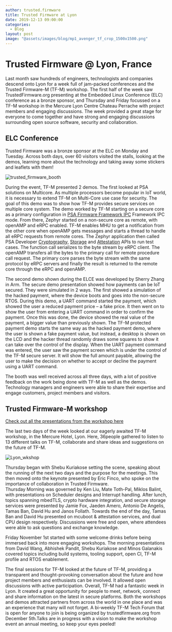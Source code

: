 ```yaml
---
author: trusted.firmware
title: Trusted Firmware at Lyon
date: 2019-12-13 09:00:00
categories:
  - Blog
layout: post
image: "@assets/images/blog/mp1_avenger_tf_crop_1500x1500.png"
---
```


# Trusted Firmware @ Lyon, France

Last month saw hundreds of engineers, technologists and companies descend onto Lyon for a week full of jam-packed conferences and the Trusted Firmware-M (TF-M) workshop. The first half of the week saw TrustedFirmware.org presenting at the Embedded Linux Conference (ELC) conference as a bronze sponsor, and Thursday and Friday focussed on a TF-M workshop in the Mercure Lyon Centre Chateau Perrache with project members and engaging discussions. The week provided a great stage for everyone to come together and have strong and engaging discussions surrounding open source software, security and collaboration.

## ELC Conference

Trusted Firmware was a bronze sponsor at the ELC on Monday and Tuesday. Across both days, over 60 visitors visited the stalls, looking at the demos, learning more about the technology and taking away some stickers and leaflets with them!

![trusted_firmware_booth](/assets/images/blog/tf_booth_lyon.png)

During the event, TF-M presented 2 demos. The first looked at PSA solutions on Multicore. As multiple processors become popular in IoT world, it is necessary to extend TF-M on Multi-Core use case for security. The goal of this demo was to show how TF-M provides secure services on multiple core system. The demo worked by TF-M starting on a secure core as a primary configuration in [PSA Firmware Framework IPC](https://developer.arm.com/-/media/Files/pdf/PlatformSecurityArchitecture/Architect/DEN0063-PSA_Firmware_Framework-1.0.0-2.pdf?revision=2d1429fa-4b5b-461a-a60e-4ef3d8f7f4b4&la=en&hash=BE8C59DBC98212591E1F935C2312D497011CD8C7) Framework IPC mode. From there, Zephyr started on a non-secure core as remote, with openAMP and eRPC enabled. TF-M enables MHU to get a notification from the other core when openAMP gets messages and starts a thread to handle all eRPC requests from remote cores. The Zephyr application then called PSA Developer [Cryptography](https://developer.arm.com/-/media/Files/pdf/PlatformSecurityArchitecture/Implement/IHI0086-PSA_Cryptography_API-1.0.0-beta.3-2.pdf?revision=1364a92e-4e1a-4619-a3a3-ca198b5b9e2e&la=en&hash=91A8A486D9CEFA1FCA9B715F9A12008EF05CB858), [Storage](https://developer.arm.com/-/media/Files/pdf/PlatformSecurityArchitecture/Implement/IHI0087-PSA_Storage_API-1.0.0.pdf?revision=810a2412-bca0-46e1-a801-f48729a32e47&la=en&hash=6C88BDF8C74ACBAD0AED52CB4A6F6CF4117F3957) and [Attestation](https://developer.arm.com/-/media/Files/pdf/PlatformSecurityArchitecture/Implement/IHI0085-PSA_Attestation_API-1.0.0.pdf?revision=2becb0d1-b813-481b-ab00-88bf7ee5c53b&la=en&hash=F7E147E231010064424A0675BF96347131A6A5FC) APIs to run test cases. The function call serializes to the byte stream by eRPC client. The openAMP transfers all the bytes to the primary call for remote procedure call request. The primary core parses the byte stream with the same protocol by eRPC servers and finally the result is returned to the remote core through the eRPC and openAMP.

The second demo shown during the ELCE was developed by Sherry Zhang in Arm. The secure demo presentation showed how payments can be IoT secured. They were simulated in 2 ways. The first showed a simulation of the hacked payment, where the device boots and goes into the non-secure RTOS. During this demo, a UART command started the payment, which showed the user a reduced payment price – a fake price. It then went on to show the user from entering a UART command in order to confirm the payment. Once this was done, the device showed the real value of the payment, a bigger value than previously shown. The TF-M protected payment demo starts the same way as the hacked payment demo, where the user is shown a fake payment value, but instead, a desktop is shown on the LCD and the hacker thread randomly draws some squares to show it can take over the control of the display. When the UART payment command was entered, the user saw the payment screen which is under the control of the TF-M secure server. It will show the full amount payable, allowing the user to make the decision on whether to accept or decline the payment using a UART command.

The booth was well received across all three days, with a lot of positive feedback on the work being done with TF-M as well as the demos. Technology managers and engineers were able to share their expertise and engage customers, project members and visitors.

## Trusted Firmware-M workshop

[Check out all the presentations from the workshop here](https://developer.trustedfirmware.org/w/tf_m/tf_demos_lyon/)

The last two days of the week looked at our eagerly awaited TF-M workshop, in the Mercure Hotel, Lyon. Here, 36people gathered to listen to 13 different talks on TF-M, collaborate and share ideas and suggestions on the future of TF-M.

![Lyon_wkshop](/assets/images/blog/Workshops_TF_Lyon.png)

Thursday began with Shebu Kuriakose setting the scene, speaking about the running of the next two days and the purpose for the meetings. This then moved onto the keynote presented by Eric Finco, who spoke on the importance of collaboration in Trusted Firmware.  
Thursday Morning was governed by Ken Liu, Mate Toth-Pal, Miklos Balint, with presentations on Scheduler designs and Interrupt handling. After lunch, topics spanning mbedTLS, crypto hardware integration, and secure storage services were presented by Jamie Fox, Jaeden Amero, Antonio De Angelis, Tamas Ban, David Hu and Janos Follath. Towards the end of the day, Tamas Ban and David Hu presented on mcuboot & attestation services, and dual CPU design respectively. Discussions were free and open, where attendees were able to ask questions and exchange knowledge.

Friday November 1st started with some welcome drinks before being immersed back into more engaging workshops. The morning presentations from David Wang, Abhishek Pandit, Shebu Kuriakose and Minos Galanakis covered topics including build systems, tooling support, open CI, TF-M profile and RTOS enablement.

The final sessions for TF-M looked at the future of TF-M, providing a transparent and thought-provoking conversation about the future and how project members and enthusiasts can be involved. It allowed open discussions with active participation.
Overall, TF-M had a fantastic week in Lyon. It created a great opportunity for people to meet, network, connect and share information on the latest in secure platforms. Both the workshops and demos attracted partners from across the world in one place and was an experience that many will not forget. A bi-weekly TF-M Tech Forum that is open for anyone to join is being organized by trustedfirmware.org from December 5th.Talks are in progress with a vision to make the workshop event an annual meeting, so keep your eyes peeled!
